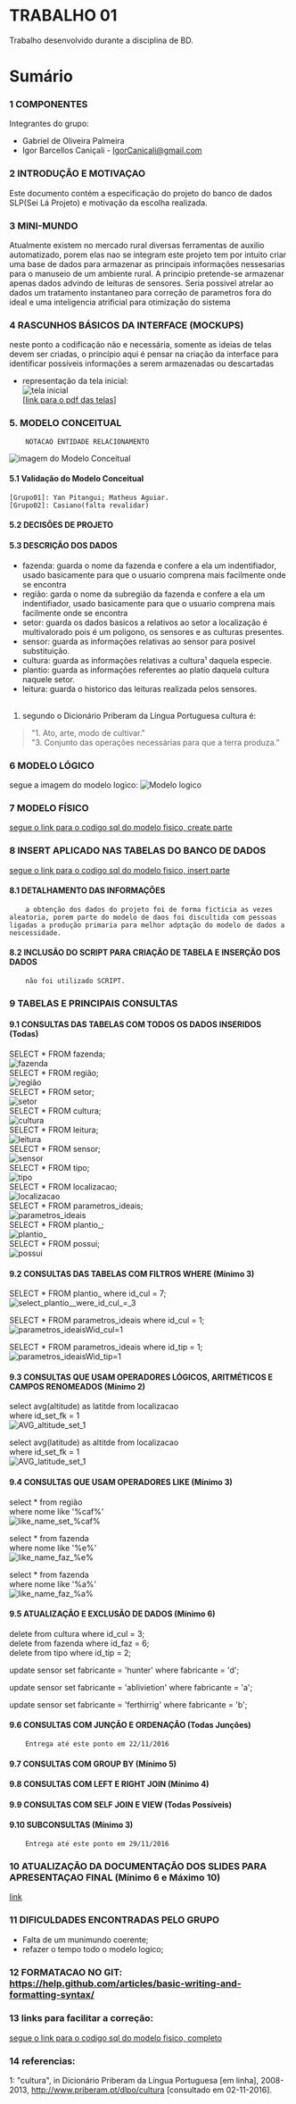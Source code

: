 # TRABALHO 01
Trabalho desenvolvido durante a disciplina de BD.

# Sumário

### 1	COMPONENTES<br>
Integrantes do grupo:<br>
* Gabriel de Oliveira Palmeira<br>
* Igor Barcellos Caniçali - IgorCanicali@gmail.com<br>

### 2	INTRODUÇÃO E MOTIVAÇAO<br>
Este documento contém a especificação do projeto do banco de dados SLP(Sei Lá Projeto) e motivação da escolha realizada. <br>

### 3	MINI-MUNDO<br>
Atualmente existem no mercado rural diversas ferramentas de auxilio automatizado, porem elas nao se integram este projeto tem por intuito criar uma base de dados para armazenar as principais informações nessesarias para o manuseio de um ambiente rural. A principio pretende-se armazenar apenas dados advindo de leituras de sensores. Seria possivel atrelar ao dados um tratamento instantaneo para correção de parametros fora do ideal e uma inteligencia atrificial para otimização do sistema<br>

### 4	RASCUNHOS BÁSICOS DA INTERFACE (MOCKUPS)<br>
neste ponto a codificação não e necessária, somente as ideias de telas devem ser criadas, o princípio aqui é pensar na criação da interface para identificar possíveis informações a serem armazenadas ou descartadas <br>
* representação da tela inicial:<br>
![tela inicial](https://github.com/IgorCanicali/SLP/blob/master/telasMocUp1/png/main.png?raw=true "tela inicial")<br>
[[link para o pdf das telas](https://github.com/IgorCanicali/SLP/blob/master/telasMocUp1/app.pdf)]

### 5.	MODELO CONCEITUAL<br>
        NOTACAO ENTIDADE RELACIONAMENTO
![imagem do Modelo Conceitual](https://github.com/IgorCanicali/SLP/blob/master/esquematico/esquematico.jpg?raw=true "Modelo Conceitual")
        <!--NOTACAO UML(caso tenha)-->
#### 5.1 Validação do Modelo Conceitual
    [Grupo01]: Yan Pitangui; Matheus Aguiar.
    [Grupo02]: Casiano(falta revalidar)

#### 5.2 DECISÕES DE PROJETO
<!--    [atributo]: [descrição da decisão]
        EXEMPLO:
    a) Campo endereço: em nosso projeto optamos por um campo multivalorado e composto, pois a empresa 
    pode possuir para cada departamento mais de uma localização... 
    b) justifique!-->


#### 5.3 DESCRIÇÃO DOS DADOS 
<!-- [objeto]: [descrição do objeto]
    EXEMPLO:
    CLIENTE: Tabela que armazena as informações relativas ao cliente<br>
    CPF: campo que armazena o número de Cadastro de Pessoa Física para cada cliente da empresa.<br>-->

   * fazenda: guarda o nome da fazenda e confere a ela um indentifiador, usado basicamente para que o usuario comprena mais facilmente onde se encontra<br>
   * região: garda o nome da subregião da fazenda e confere a ela um indentifiador, usado basicamente para que o usuario comprena mais facilmente onde se encontra<br>
   * setor: guarda os dados basicos a relativos ao setor a localização é multivalorado pois é um poligono, os sensores e as culturas presentes.<br>
   * sensor: guarda as informações relativas ao sensor para posivel substituição.<br>
   * cultura: guarda as informações relativas a cultura¹ daquela especie.<br>
   * plantio: guarda as informações referentes ao platio daquela cultura naquele setor.<br>
   * leitura: guarda o historico das leituras realizada pelos sensores.<br><br>
  1. segundo o Dicionário Priberam da Língua Portuguesa cultura é:<br>
> "1. Ato, arte, modo de cultivar."<br>
> "3. Conjunto das operações necessárias para que a terra produza."<br>

### 6	MODELO LÓGICO<br>

segue a imagem do modelo logico:
![Modelo logico](https://github.com/IgorCanicali/SLP/blob/master/esquematico/logico.jpg?raw=true "Modelo logico")

### 7	MODELO FÍSICO<br>

[segue o link para o codigo sql do modelo fisico, create parte](https://github.com/IgorCanicali/SLP/blob/master/esquematico/sqlcode.sql)
 <!--       Entrega até este ponto em 25/10/2016-->

### 8	INSERT APLICADO NAS TABELAS DO BANCO DE DADOS<br>

[segue o link para o codigo sql do modelo fisico, insert parte](https://github.com/IgorCanicali/SLP/blob/master/insert.sql)

#### 8.1 DETALHAMENTO DAS INFORMAÇÕES

        a obtenção dos dados do projeto foi de forma ficticia as vezes aleatoria, porem parte do modelo de daos foi discultida com pessoas ligadas a produção primaria para melhor adptação do modelo de dados a nescessidade.


#### 8.2 INCLUSÃO DO SCRIPT PARA CRIAÇÃO DE TABELA E INSERÇÃO DOS DADOS

        não foi utilizado SCRIPT.

<!--        Entrega até este ponto em 01/11/2016 -->

### 9	TABELAS E PRINCIPAIS CONSULTAS<br>
#### 9.1	CONSULTAS DAS TABELAS COM TODOS OS DADOS INSERIDOS (Todas) <br>

SELECT * FROM fazenda;<br>
![fazenda](https://github.com/IgorCanicali/SLP/blob/master/select_print/select_puro/fazenda.png?raw=true "fazenda")<br>
SELECT * FROM região;<br>
![região](https://github.com/IgorCanicali/SLP/blob/master/select_print/select_puro/região.png?raw=true "região")<br>
SELECT * FROM setor;<br>
![setor](https://github.com/IgorCanicali/SLP/blob/master/select_print/select_puro/setor.png?raw=true "setor")<br>
SELECT * FROM cultura;<br>
![cultura](https://github.com/IgorCanicali/SLP/blob/master/select_print/select_puro/cultura.png?raw=true "cultura")<br>
SELECT * FROM leitura;<br>
![leitura](https://github.com/IgorCanicali/SLP/blob/master/select_print/select_puro/leitura.png?raw=true "leitura")<br>
SELECT * FROM sensor;<br>
![sensor](https://github.com/IgorCanicali/SLP/blob/master/select_print/select_puro/sensor.png?raw=true "sensor")<br>
SELECT * FROM tipo;<br>
![tipo](https://github.com/IgorCanicali/SLP/blob/master/select_print/select_puro/tipo.png?raw=true "tipo")<br>
SELECT * FROM localizacao;<br>
![localizacao](https://github.com/IgorCanicali/SLP/blob/master/select_print/select_puro/localizacao.png?raw=true "localizacao")<br>
SELECT * FROM parametros_ideais;<br>
![parametros_ideais](https://github.com/IgorCanicali/SLP/blob/master/select_print/select_puro/parametros_ideais.png?raw=true "parametros_ideais")<br>
SELECT * FROM plantio_;<br>
![plantio_](https://github.com/IgorCanicali/SLP/blob/master/select_print/select_puro/plantio_.png?raw=true "plantio_")<br>
SELECT * FROM possui;<br>
![possui](https://github.com/IgorCanicali/SLP/blob/master/select_print/select_puro/possui.png?raw=true "possui")<br>
<!--        Entrega até este ponto em 08/11/2016 -->
#### 9.2	CONSULTAS DAS TABELAS COM FILTROS WHERE (Mínimo 3)<br>

SELECT * FROM plantio_ where id_cul = 7;<br>
![select_plantio__were_id_cul_=_3](https://github.com/IgorCanicali/SLP/blob/master/select_print/where/plantio_Wid_cul=7.png?raw=true "nada a declarar")<br>

SELECT * FROM parametros_ideais where id_cul = 1;<br>
![parametros_ideaisWid_cul=1](https://github.com/IgorCanicali/SLP/blob/master/select_print/where/parametros_ideaisWid_cul=1.png?raw=true "nada a declarar")<br>

SELECT * FROM parametros_ideais where id_tip = 1;<br>
![parametros_ideaisWid_tip=1](https://github.com/IgorCanicali/SLP/blob/master/select_print/where/parametros_ideaisWid_tip=1.png?raw=true "nada a declarar")<br>

#### 9.3	CONSULTAS QUE USAM OPERADORES LÓGICOS, ARITMÉTICOS E CAMPOS RENOMEADOS (Mínimo 2)<br>

select avg(altitude) as latitde from localizacao<br>
where id_set_fk = 1<br>
![AVG_altitude_set_1](https://github.com/IgorCanicali/SLP/blob/master/select_print/operations/AVG_altitude_set_1.png?raw=true "nada a declarar")<br>

select avg(latitude) as altitde from localizacao<br>
where id_set_fk = 1<br>
![AVG_latitude_set_1](https://github.com/IgorCanicali/SLP/blob/master/select_print/operations/AVG_latitude_set_1.png?raw=true "nada a declarar")<br>

#### 9.4	CONSULTAS QUE USAM OPERADORES LIKE (Mínimo 3) <br>

select * from região<br>
where nome like '%caf%'<br>
![like_name_set_%caf%](https://github.com/IgorCanicali/SLP/blob/master/select_print/like/like_name_set_%25caf%25.png?raw=true "nada a declarar")<br>

select * from fazenda<br>
where nome like '%e%'<br>
![like_name_faz_%e%](https://github.com/IgorCanicali/SLP/blob/master/select_print/like/like_name_faz_%25e%25.png?raw=true "nada a declarar")<br>

select * from fazenda<br>
where nome like '%a%'<br>
![like_name_faz_%a%](https://github.com/IgorCanicali/SLP/blob/master/select_print/like/like_name_faz_%25a%25.png?raw=true "nada a declarar")<br>


#### 9.5	ATUALIZAÇÃO E EXCLUSÃO DE DADOS (Mínimo 6)<br>

delete from cultura where id_cul = 3;<br>
delete from fazenda where id_faz = 6;<br>
delete from tipo where id_tip = 2;<br>

update sensor
set fabricante = 'hunter'
where fabricante = 'd';

update sensor
set fabricante = 'ablivietion'
where fabricante = 'a';

update sensor
set fabricante = 'ferthirrig'
where fabricante = 'b';

#### 9.6	CONSULTAS COM JUNÇÃO E ORDENAÇÃO (Todas Junções)<br>

        Entrega até este ponto em 22/11/2016
#### 9.7	CONSULTAS COM GROUP BY (Mínimo 5)<br>


#### 9.8	CONSULTAS COM LEFT E RIGHT JOIN (Mínimo 4)<br>


#### 9.9	CONSULTAS COM SELF JOIN E VIEW (Todas Possíveis)<br>


#### 9.10	SUBCONSULTAS (Mínimo 3)<br>


        Entrega até este ponto em 29/11/2016
### 10	ATUALIZAÇÃO DA DOCUMENTAÇÃO DOS SLIDES PARA APRESENTAÇAO FINAL (Mínimo 6 e Máximo 10)<br>

[link](https://docs.google.com/a/ucl.br/presentation/d/1fJTncfh67IMU-tvAQD2IacRbWbnwoPrfVKKgIwTvn0s/edit?usp=sharing)

### 11	DIFICULDADES ENCONTRADAS PELO GRUPO<br>

* Falta de um munimundo coerente;
* refazer o tempo todo o modelo logico;

### 12  FORMATACAO NO GIT: https://help.github.com/articles/basic-writing-and-formatting-syntax/
### 13  links para facilitar a correção:

[segue o link para o codigo sql do modelo fisico, completo](https://github.com/IgorCanicali/SLP/blob/master/complete.sql)
 
### 14  referencias:

1: "cultura", in Dicionário Priberam da Língua Portuguesa [em linha], 2008-2013, http://www.priberam.pt/dlpo/cultura [consultado em 02-11-2016].
